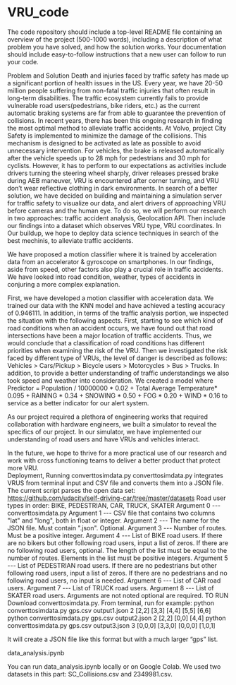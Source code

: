 # VRU_code

The code repository should include a top-level README file containing an overview of the project (500-1000 words), including a description of what problem you have solved, and how the solution works. Your documentation should include easy-to-follow instructions that a new user can follow to run your code.
 
Problem and Solution
Death and injuries faced by traffic safety has made up a significant portion of health issues in the US. Every year, we have 20-50 million people suffering from non-fatal traffic injuries that often result in long-term disabilities. The traffic ecosystem currently fails to provide vulnerable road users(pedestrians, bike riders, etc.) as the current automatic braking systems are far from able to guarantee the prevention of collisions. In recent years, there has been this ongoing research in finding the most optimal method to alleviate traffic accidents. At Volvo, project City Safety is implemented to minimize the damage of the collisions. This mechanism is designed to be activated as late as possible to avoid unnecessary intervention. For vehicles, the brake is released automatically after the vehicle speeds up to 28 mph for pedestrians and 30 mph for cyclists. However, it has to perform to our expectations as activities include drivers turning the steering wheel sharply, driver releases pressed brake during AEB maneuver, VRU is encountered after corner turning, and VRU don’t wear reflective clothing in dark environments. In search of a better solution, we have decided on building and maintaining a simulation server for traffic safety to visualize our data, and alert drivers of approaching VRU before cameras and the human eye. To do so, we will perform our research in two approaches: traffic accident analysis, Geolocation API. Then include our findings into a dataset which observes VRU type, VRU coordinates. In Our buildup, we hope to deploy data science techniques in search of the best mechinis, to alleviate traffic accidents. 

We have proposed a motion classifier where it is trained by acceleration data from an accelerator & gyroscope on smartphones. In our findings, aside from speed, other factors also play a crucial role in traffic accidents. We have looked into road condition, weather, types of accidents in conjuring a more complex explanation. 

First, we have developed a motion classifier with acceleration data. We trained our data with the KNN model and have achieved a testing accuracy of 0.946111. In addition, in terms of the traffic analysis portion, we inspected the situation with the following aspects. First, starting to see which kind of road conditions when an accident occurs, we have found out that road intersections have been a major location of traffic accidents. Thus, we would conclude that a classification of road conditions has different priorities when examining the risk of the VRU. Then we investigated the risk faced by different type of VRUs, the level of danger is described as follows: Vehicles > Cars/Pickup >  Bicycle users > Motorcycles > Bus > Trucks. In addition, to provide a better understanding of traffic understandings we also took speed and weather into consideration. We created a model where Predictor = Population / 10000000 * 0.02 + Total Average Temperature* 0.095 + RAINING * 0.34 + SNOWING * 0.50 + FOG * 0.20 + WIND * 0.16 to service as a better indicator for our alert system. 

As our project required a plethora of engineering works that required collaboration with hardware engineers, we built a simulator to reveal the specifics of our project. In our simulator, we have implemented our understanding of road users and have VRUs and vehicles interact. 

In the future, we hope to thrive for a more practical use of our research and work with cross functioning teams to deliver a better product that protect more VRU.  
Deployment, Running
converttosimdata.py
converttosimdata.py integrates VRUS from terminal input and CSV file and converts them into a JSON file. The current script parses the open data set: https://github.com/udacity/self-driving-car/tree/master/datasets
Road user types in order: BIKE, PEDESTRIAN, CAR, TRUCK, SKATER
Argument 0 --- converttosimdata.py
Argument 1 --- CSV file that contains two columns "lat" and "long", both in float or integer.
Argument 2 --- The name for the JSON file. Must contain ".json". Optional.
Argument 3 --- Number of routes. Must be a positive integer.
Argument 4 --- List of BIKE road users. If there are no bikers but other following road users, input a list of zeros. If there are no following road users, optional. The length of the list must be equal to the number of routes. Elements in the list must be positive integers.
Argument 5 --- List of PEDESTRIAN road users. If there are no pedestrians but other following road users, input a list of zeros. If there are no pedestrians and no following road users, no input is needed.
Argument 6 --- List of CAR road users.
Argument 7 --- List of TRUCK road users.
Argument 8 --- List of SKATER road users.
Arguments are not noted optional are required.
TO RUN
Download converttosimdata.py.
From terminal, run for example:
python converttosimdata.py gps.csv output1.json 2 [2,2] [3,3] [4,4] [5,5] [6,6]
python converttosimdata.py gps.csv output2.json 2 [2,2] [0,0] [4,4]
python converttosimdata.py gps.csv output3.json 3 [0,0,0] [3,3,0] [0,0,0] [1,0,1]
 
It will create a JSON file like this format but with a much larger “gps” list. 
 


data_analysis.ipynb

You can run data_analysis.ipynb locally or on Google Colab. We used two datasets in this part: SC_Collisions.csv and 2349981.csv. 

